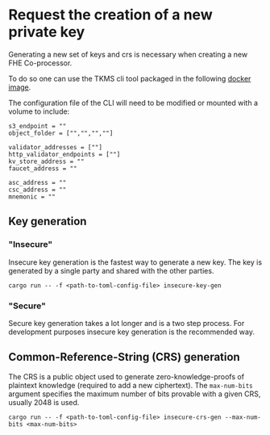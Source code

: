# Request the creation of a new private key

Generating a new set of keys and crs is necessary when creating a new FHE Co-processor.

To do so one can use the TKMS cli tool packaged in the following [docker image](https://github.com/zama-ai/kms-core/pkgs/container/kms-blockchain-simulator).

The configuration file of the CLI will need to be modified or mounted with a volume to include:

```{toml}
s3_endpoint = ""
object_folder = ["","","",""]

validator_addresses = [""]
http_validator_endpoints = [""]
kv_store_address = ""
faucet_address = ""

asc_address = ""
csc_address = ""
mnemonic = ""
```

## Key generation

### "Insecure"

Insecure key generation is the fastest way to generate a new key.
The key is generated by a single party and shared with the other parties.

```{bash}
cargo run -- -f <path-to-toml-config-file> insecure-key-gen
```

### "Secure"

Secure key generation takes a lot longer and is a two step process.
For development purposes insecure key generation is the recommended way.

## Common-Reference-String (CRS) generation

The CRS is a public object used to generate zero-knowledge-proofs of plaintext knowledge (required to add a new ciphertext).
The `max-num-bits` argument specifies the maximum number of bits provable with a given CRS, usually 2048 is used.

```{bash}
cargo run -- -f <path-to-toml-config-file> insecure-crs-gen --max-num-bits <max-num-bits>
```

